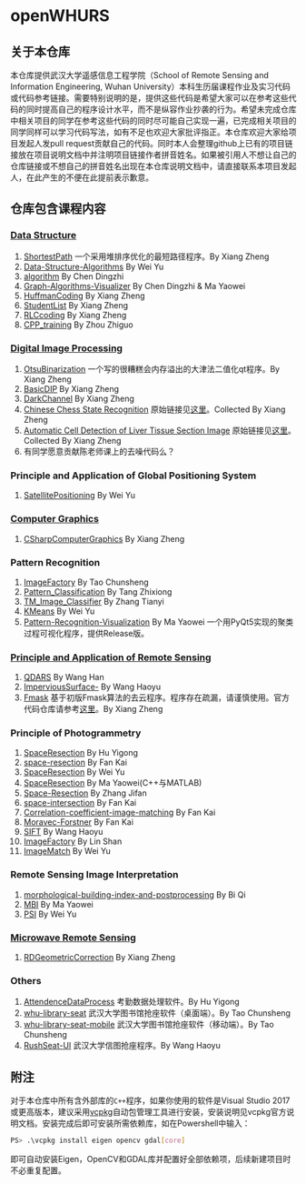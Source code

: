 # openWHURS

## 关于本仓库

本仓库提供武汉大学遥感信息工程学院（School of Remote Sensing and Information Engineering, Wuhan University）本科生历届课程作业及实习代码或代码参考链接。需要特别说明的是，提供这些代码是希望大家可以在参考这些代码的同时提高自己的程序设计水平，而不是纵容作业抄袭的行为。希望未完成仓库中相关项目的同学在参考这些代码的同时尽可能自己实现一遍，已完成相关项目的同学同样可以学习代码写法，如有不足也欢迎大家批评指正。本仓库欢迎大家给项目发起人发pull request贡献自己的代码。同时本人会整理github上已有的项目链接放在项目说明文档中并注明项目链接作者拼音姓名。如果被引用人不想让自己的仓库链接或不想自己的拼音姓名出现在本仓库说明文档中，请直接联系本项目发起人，在此产生的不便在此提前表示歉意。

## 仓库包含课程内容

### [Data Structure](https://github.com/xzsunbest/openWHURS/tree/master/DataStructure)

1. [ShortestPath](https://github.com/xzsunbest/openWHURS/tree/master/DataStructure/ShortestPath) 一个采用堆排序优化的最短路径程序。By Xiang Zheng
2. [Data-Structure-Algorithms](https://github.com/WeiYu184/Data-Structure-Algorithms) By Wei Yu
3. [algorithm](https://github.com/cgADNcdz/algorithm) By Chen Dingzhi
4. [Graph-Algorithms-Visualizer](https://github.com/YW-Ma/Algorithms-Visualizer) By Chen Dingzhi & Ma Yaowei
5. [HuffmanCoding](https://github.com/xzsunbest/openWHURS/tree/master/DataStructure/HuffmanCoding) By Xiang Zheng
6. [StudentList](https://github.com/xzsunbest/openWHURS/tree/master/DataStructure/StudentList) By Xiang Zheng
7. [RLCcoding](https://github.com/xzsunbest/openWHURS/tree/master/DataStructure/RLCcoding) By Xiang Zheng
8. [CPP_training](https://github.com/zhouzhikwo/CPP_training) By Zhou Zhiguo

### [Digital Image Processing](https://github.com/xzsunbest/openWHURS/tree/master/DigitalImageProcessing)

1. [OtsuBinarization](https://github.com/xzsunbest/openWHURS/tree/master/DigitalImageProcessing/OtsuBinarization) 一个写的很糟糕会内存溢出的大津法二值化qt程序。By Xiang Zheng
2. [BasicDIP](https://github.com/xzsunbest/openWHURS/tree/master/DigitalImageProcessing/BasicDIP) By Xiang Zheng
3. [DarkChannel](https://github.com/xzsunbest/openWHURS/tree/master/DigitalImageProcessing/DarkChannel) By Xiang Zheng
4. [Chinese Chess State Recognition](https://github.com/xzsunbest/openWHURS/tree/master/DigitalImageProcessing/ChineseChessStateRecognition) 原始链接见[这里](https://web.stanford.edu/class/ee368/Project_Autumn_1516/index.html)。Collected By Xiang Zheng
5. [Automatic Cell Detection of Liver Tissue Section Image](https://github.com/xzsunbest/openWHURS/tree/master/DigitalImageProcessing/AutomaticCellDetectionOfLiverTissueSectionImage) 原始链接见[这里](https://web.stanford.edu/class/ee368/Project_Autumn_1617/index.html)。Collected By Xiang Zheng
6. 有同学愿意贡献陈老师课上的去噪代码么？

### Principle and Application of Global Positioning System

1. [SatellitePositioning](https://github.com/WeiYu184/SatellitePositioning) By Wei Yu

### [Computer Graphics](https://github.com/xzsunbest/openWHURS/tree/master/ComputerGraphics)

1. [CSharpComputerGraphics](https://github.com/xzsunbest/openWHURS/tree/master/ComputerGraphics/CSharpComputerGraphics) By Xiang Zheng

### Pattern Recognition

1. [ImageFactory](https://github.com/CS-Tao/ImageFactory) By Tao Chunsheng
2. [Pattern_Classification](https://github.com/district10/Pattern_Classification) By Tang Zhixiong
3. [TM_Image_Classifier](https://github.com/Rootian/TM_Image_Classifier) By Zhang Tianyi
4. [KMeans](https://github.com/WeiYu184/KMeans) By Wei Yu
5. [Pattern-Recognition-Visualization](https://github.com/YW-Ma/Pattern-Recognition-Visualizer) By Ma Yaowei 一个用PyQt5实现的聚类过程可视化程序，提供Release版。

### [Principle and Application of Remote Sensing](https://github.com/xzsunbest/openWHURS/tree/master/PrincipleAndApplicationOfRemoteSensing)

1. [QDARS](https://github.com/HanwGeek/QDARS) By Wang Han
2. [ImperviousSurface-](https://github.com/spAurora/ImperviousSurface-) By Wang Haoyu
3. [Fmask](https://github.com/xzsunbest/openWHURS/tree/master/PrincipleAndApplicationOfRemoteSensing/Fmask) 基于初版Fmask算法的去云程序。程序存在疏漏，请谨慎使用。官方代码仓库请参考[这里](<https://github.com/GERSL/Fmask>)。By Xiang Zheng

### Principle of Photogrammetry

1. [SpaceResection](https://github.com/HPDell/SpaceResection) By Hu Yigong
2. [space-resection](https://github.com/fan0210/space-resection) By Fan Kai
3. [SpaceResection](https://github.com/WeiYu184/SpaceResection) By Wei Yu
4. [SpaceResection](https://github.com/Priority-At-Next-Intersection/SpaceResection) By Ma Yaowei(C++与MATLAB)
5. [Space-Resection](https://github.com/Fang-Lansheng/Space-Resection) By Zhang Jifan
6. [space-intersection](https://github.com/fan0210/space-intersection) By Fan Kai
7. [Correlation-coefficient-image-matching](https://github.com/fan0210/Correlation-coefficient-image-matching) By Fan Kai
8. [Moravec-Forstner](https://github.com/fan0210/Moravec-Forstner) By Fan Kai
9. [SIFT](https://github.com/spAurora/SIFT) By Wang Haoyu
10. [ImageFactory](https://github.com/WHULS/ImageFactory) By Lin Shan
11. [ImageMatch](https://github.com/WeiYu184/ImageMatch) By Wei Yu

### Remote Sensing Image Interpretation

1. [morphological-building-index-and-postprocessing](https://github.com/BiQiWHU/morphological-building-index-and-postprocessing) By Bi Qi
2. [MBI](https://github.com/Priority-At-Next-Intersection/MBI) By Ma Yaowei
3. [PSI](https://github.com/WeiYu184/PSI) By Wei Yu

### [Microwave Remote Sensing](https://github.com/xzsunbest/openWHURS/tree/master/MicrowaveRemoteSensing)

1. [RDGeometricCorrection](https://github.com/xzsunbest/openWHURS/tree/master/MicrowaveRemoteSensing/RDGeometricCorrection) By Xiang Zheng

### Others

1. [AttendenceDataProcess](https://github.com/HPDell/AttendenceDataProcess) 考勤数据处理软件。By Hu Yigong
2. [whu-library-seat](https://github.com/CS-Tao/whu-library-seat) 武汉大学图书馆抢座软件（桌面端）。By Tao Chunsheng
3. [whu-library-seat-mobile](https://github.com/CS-Tao/whu-library-seat-mobile) 武汉大学图书馆抢座软件（移动端）。By Tao Chunsheng
4. [RushSeat-UI](https://github.com/spAurora/RushSeat-UI) 武汉大学信图抢座程序。By Wang Haoyu

## 附注

对于本仓库中所有含外部库的`C++`程序，如果你使用的软件是Visual Studio 2017或更高版本，建议采用[vcpkg](https://github.com/microsoft/vcpkg)自动包管理工具进行安装，安装说明见vcpkg官方说明文档。安装完成后即可安装所需依赖库，如在Powershell中输入：

```bash
PS> .\vcpkg install eigen opencv gdal[core]
```

即可自动安装Eigen，OpenCV和GDAL库并配置好全部依赖项，后续新建项目时不必重复配置。
